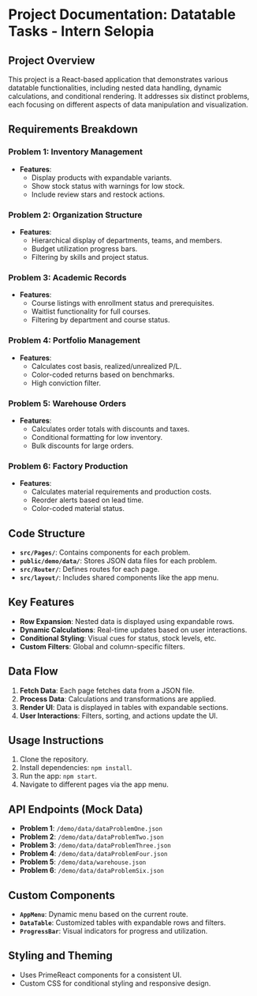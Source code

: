 # Project Documentation: Datatable Tasks - Intern Selopia

## Project Overview

This project is a React-based application that demonstrates various datatable functionalities, including nested data handling, dynamic calculations, and conditional rendering. It addresses six distinct problems, each focusing on different aspects of data manipulation and visualization.

## Requirements Breakdown

### Problem 1: Inventory Management

- **Features**:
  - Display products with expandable variants.
  - Show stock status with warnings for low stock.
  - Include review stars and restock actions.

### Problem 2: Organization Structure

- **Features**:
  - Hierarchical display of departments, teams, and members.
  - Budget utilization progress bars.
  - Filtering by skills and project status.

### Problem 3: Academic Records

- **Features**:
  - Course listings with enrollment status and prerequisites.
  - Waitlist functionality for full courses.
  - Filtering by department and course status.

### Problem 4: Portfolio Management

- **Features**:
  - Calculates cost basis, realized/unrealized P/L.
  - Color-coded returns based on benchmarks.
  - High conviction filter.

### Problem 5: Warehouse Orders

- **Features**:
  - Calculates order totals with discounts and taxes.
  - Conditional formatting for low inventory.
  - Bulk discounts for large orders.

### Problem 6: Factory Production

- **Features**:
  - Calculates material requirements and production costs.
  - Reorder alerts based on lead time.
  - Color-coded material status.

## Code Structure

- **`src/Pages/`**: Contains components for each problem.
- **`public/demo/data/`**: Stores JSON data files for each problem.
- **`src/Router/`**: Defines routes for each page.
- **`src/layout/`**: Includes shared components like the app menu.

## Key Features

- **Row Expansion**: Nested data is displayed using expandable rows.
- **Dynamic Calculations**: Real-time updates based on user interactions.
- **Conditional Styling**: Visual cues for status, stock levels, etc.
- **Custom Filters**: Global and column-specific filters.

## Data Flow

1. **Fetch Data**: Each page fetches data from a JSON file.
2. **Process Data**: Calculations and transformations are applied.
3. **Render UI**: Data is displayed in tables with expandable sections.
4. **User Interactions**: Filters, sorting, and actions update the UI.

## Usage Instructions

1. Clone the repository.
2. Install dependencies: `npm install`.
3. Run the app: `npm start`.
4. Navigate to different pages via the app menu.

## API Endpoints (Mock Data)

- **Problem 1**: `/demo/data/dataProblemOne.json`
- **Problem 2**: `/demo/data/dataProblemTwo.json`
- **Problem 3**: `/demo/data/dataProblemThree.json`
- **Problem 4**: `/demo/data/dataProblemFour.json`
- **Problem 5**: `/demo/data/warehouse.json`
- **Problem 6**: `/demo/data/dataProblemSix.json`

## Custom Components

- **`AppMenu`**: Dynamic menu based on the current route.
- **`DataTable`**: Customized tables with expandable rows and filters.
- **`ProgressBar`**: Visual indicators for progress and utilization.

## Styling and Theming

- Uses PrimeReact components for a consistent UI.
- Custom CSS for conditional styling and responsive design.

